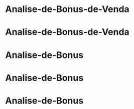 # Analise-de-Bonus-de-Venda
# Analise-de-Bonus-de-Venda
# Analise-de-Bonus
# Analise-de-Bonus
# Analise-de-Bonus
